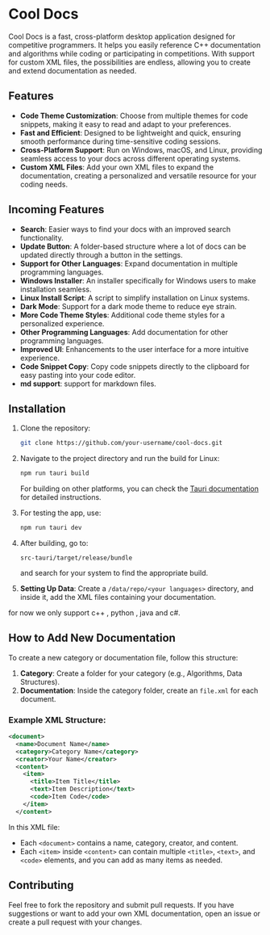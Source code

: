 # Cool Docs

Cool Docs is a fast, cross-platform desktop application designed for competitive programmers. It helps you easily reference C++ documentation and algorithms while coding or participating in competitions. With support for custom XML files, the possibilities are endless, allowing you to create and extend documentation as needed.

## Features

- **Code Theme Customization**: Choose from multiple themes for code snippets, making it easy to read and adapt to your preferences.
- **Fast and Efficient**: Designed to be lightweight and quick, ensuring smooth performance during time-sensitive coding sessions.
- **Cross-Platform Support**: Run on Windows, macOS, and Linux, providing seamless access to your docs across different operating systems.
- **Custom XML Files**: Add your own XML files to expand the documentation, creating a personalized and versatile resource for your coding needs.

## Incoming Features

- **Search**: Easier ways to find your docs with an improved search functionality.
- **Update Button**: A folder-based structure where a lot of docs can be updated directly through a button in the settings.
- **Support for Other Languages**: Expand documentation in multiple programming languages.
- **Windows Installer**: An installer specifically for Windows users to make installation seamless.
- **Linux Install Script**: A script to simplify installation on Linux systems.
- **Dark Mode**: Support for a dark mode theme to reduce eye strain.
- **More Code Theme Styles**: Additional code theme styles for a personalized experience.
- **Other Programming Languages**: Add documentation for other programming languages.
- **Improved UI**: Enhancements to the user interface for a more intuitive experience.
- **Code Snippet Copy**: Copy code snippets directly to the clipboard for easy pasting into your code editor.
- **md support**: support for markdown files. 


## Installation

1. Clone the repository:
   ```bash
   git clone https://github.com/your-username/cool-docs.git
   ```

2. Navigate to the project directory and run the build for Linux:
   ```bash
   npm run tauri build
   ```
   For building on other platforms, you can check the [Tauri documentation](https://tauri.app/distribute/) for detailed instructions.

3. For testing the app, use:
   ```bash
   npm run tauri dev
   ```

4. After building, go to:
   ```
   src-tauri/target/release/bundle
   ```
   and search for your system to find the appropriate build.

5. **Setting Up Data**: 
   Create a `/data/repo/<your languages>` directory, and inside it, add the XML files containing your documentation.

  for now we only support c++ , python , java and c#.



## How to Add New Documentation

To create a new category or documentation file, follow this structure:

1. **Category**: Create a folder for your category (e.g., Algorithms, Data Structures).
2. **Documentation**: Inside the category folder, create an `file.xml` for each document.

### Example XML Structure:

```XML
<document>
  <name>Document Name</name>
  <category>Category Name</category>
  <creator>Your Name</creator>
  <content>
    <item>
      <title>Item Title</title>
      <text>Item Description</text>
      <code>Item Code</code>
    </item>
  </content>

```

In this XML file:
- Each `<document>` contains a name, category, creator, and content.
- Each `<item>` inside `<content>` can contain multiple `<title>`, `<text>`, and `<code>` elements, and you can add as many items as needed.


## Contributing

Feel free to fork the repository and submit pull requests. If you have suggestions or want to add your own XML documentation, open an issue or create a pull request with your changes.

